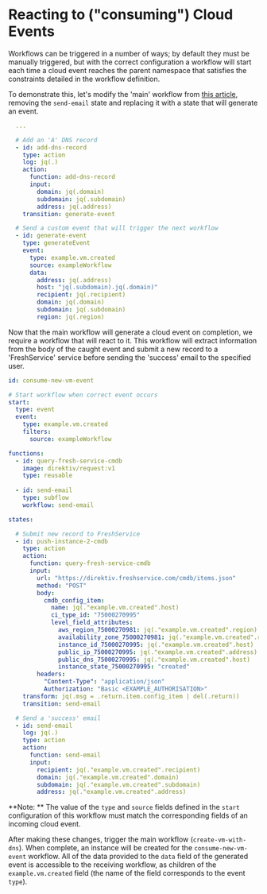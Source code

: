 

# Reacting to ("consuming") Cloud Events

Workflows can be triggered in a number of ways; by default they must be manually triggered, but with the correct configuration a workflow will start each time a cloud event reaches the parent namespace that satisfies the constraints detailed in the workflow definition.

To demonstrate this, let's modify the 'main' workflow from [this article](/docs/examples/create-vm-set-dns.html), removing the `send-email` state and replacing it with a state that will generate an event.


```yaml
  ...

  # Add an 'A' DNS record
  - id: add-dns-record
    type: action
    log: jq(.)
    action:
      function: add-dns-record
      input: 
        domain: jq(.domain)
        subdomain: jq(.subdomain)
        address: jq(.address)
    transition: generate-event

  # Send a custom event that will trigger the next workflow
  - id: generate-event
    type: generateEvent
    event:
      type: example.vm.created
      source: exampleWorkflow
      data:
        address: jq(.address)
        host: "jq(.subdomain).jq(.domain)"
        recipient: jq(.recipient)
        domain: jq(.domain)
        subdomain: jq(.subdomain)
        region: jq(.region)
```

Now that the main workflow will generate a cloud event on completion, we require a workflow that will react to it. This workflow will extract information from the body of the caught event and submit a new record to a 'FreshService' service before sending the 'success' email to the specified user.

```yaml
id: consume-new-vm-event

# Start workflow when correct event occurs
start: 
  type: event
  event:
    type: example.vm.created
    filters:
      source: exampleWorkflow

functions:
  - id: query-fresh-service-cmdb
    image: direktiv/request:v1
    type: reusable
    
  - id: send-email
    type: subflow
    workflow: send-email

states:

  # Submit new record to FreshService
  - id: push-instance-2-cmdb
    type: action
    action:
      function: query-fresh-service-cmdb
      input: 
        url: "https://direktiv.freshservice.com/cmdb/items.json"
        method: "POST"
        body: 
          cmdb_config_item: 
            name: jq(."example.vm.created".host)
            ci_type_id: "75000270995"
            level_field_attributes: 
              aws_region_75000270981: jq(."example.vm.created".region)
              availability_zone_75000270981: jq(."example.vm.created".region)
              instance_id_75000270995: jq(."example.vm.created".host)
              public_ip_75000270995: jq(."example.vm.created".address)
              public_dns_75000270995: jq(."example.vm.created".host)
              instance_state_75000270995: "created"
        headers: 
          "Content-Type": "application/json"
          Authorization: "Basic <EXAMPLE_AUTHORISATION>"
    transform: jq(.msg = .return.item.config_item | del(.return))
    transition: send-email

  # Send a 'success' email
  - id: send-email
    log: jq(.)
    type: action
    action:
      function: send-email
      input:
        recipient: jq(."example.vm.created".recipient)
        domain: jq(."example.vm.created".domain)
        subdomain: jq(."example.vm.created".subdomain)
        address: jq(."example.vm.created".address)
```

**Note: ** The value of the `type` and `source` fields defined in the `start` configuration of this workflow must match the corresponding fields of an incoming cloud event.

After making these changes, trigger the main workflow (`create-vm-with-dns`). When complete, an instance will be created for the `consume-new-vm-event` workflow. All of the data provided to the `data` field of the generated event is accessible to the receiving workflow, as children of the `example.vm.created` field (the name of the field corresponds to the event `type`).

